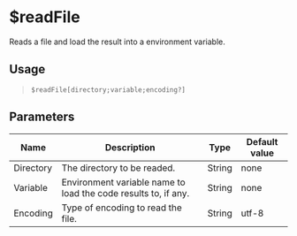 # $readFile
Reads a file and load the result into a environment variable.
## Usage
> `$readFile[directory;variable;encoding?]`
## Parameters
|   Name    |                          Description                           |  Type  | Default value |
|-----------|----------------------------------------------------------------|--------|---------------|
| Directory | The directory to be readed.                                    | String | none          |
| Variable  | Environment variable name to load the code results to, if any. | String | none          |
| Encoding  | Type of encoding to read the file.                             | String | utf-8         |
